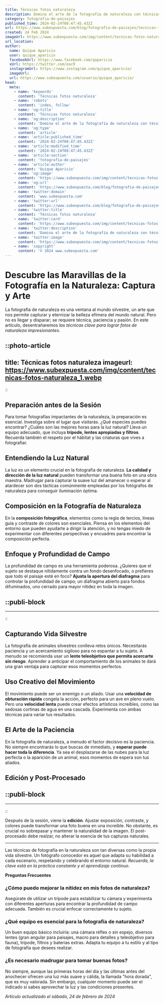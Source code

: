 ```yaml
---
title: Técnicas fotos naturaleza
description: Domina el arte de la fotografía de naturaleza con técnicas profesionales para capturar la belleza del mundo natural de forma única y cautivadora.
category: fotografia-de-paisajes
published_time: 2024-02-24T08:47:45.432Z
url: https://www.subexpuesta.com/blog/fotografia-de-paisajes/tecnicas-fotos-naturaleza
created: 24 Feb 2024
imageUrl: https://www.subexpuesta.com/img/content/tecnicas-fotos-naturaleza_1.webp
url_location:
author:
  name: Quique Aparicio
  user: quique_aparicio
  facebookUrl: https://www.facebook.com/qaparicio
  xUrl: https://twitter.com/eac9
  instagramUrl: https://www.instagram.com/quique_aparicio/
  imageUrl: 
  url: https://www.subexpuesta.com/usuario/quique_aparicio/
head:
  meta:
    - name: 'keywords'
      content: 'Técnicas fotos naturaleza'
    - name: 'robots'
      content: 'index, follow'
    - name: 'og:title'
      content: 'Técnicas fotos naturaleza'
    - name: 'og:description'
      content: 'Domina el arte de la fotografía de naturaleza con técnicas profesionales para capturar la belleza del mundo natural de forma única y cautivadora.'
    - name: 'og:type'
      content: 'article'
    - name: 'article:published_time'
      content: '2024-02-24T08:47:45.432Z'
    - name: 'article:modified_time'
      content: '2024-02-24T08:47:45.432Z'
    - name: 'article:section'
      content: 'fotografia-de-paisajes'
    - name: 'article:author'
      content: 'Quique Aparicio'
    - name: 'og:image'
      content: 'https://www.subexpuesta.com/img/content/tecnicas-fotos-naturaleza_1.webp'
    - name: 'og:url'
      content: 'https://www.subexpuesta.com/blog/fotografia-de-paisajes/tecnicas-fotos-naturaleza'
    - name: 'twitter:domain'
      content: 'www.subexpuesta.com'
    - name: 'twitter:url'
      content: 'https://www.subexpuesta.com/blog/fotografia-de-paisajes/tecnicas-fotos-naturaleza'
    - name: 'twitter:title'
      content: 'Técnicas fotos naturaleza'
    - name: 'twitter:card'
      content: 'https://www.subexpuesta.com/img/content/tecnicas-fotos-naturaleza_1.webp'
    - name: 'twitter:description'
      content: 'Domina el arte de la fotografía de naturaleza con técnicas profesionales para capturar la belleza del mundo natural de forma única y cautivadora.'
    - name: 'twitter:image'
      content: 'https://www.subexpuesta.com/img/content/tecnicas-fotos-naturaleza_1.webp'
    - name: 'copyright'
      content: '© 2024 www.subexpuesta.com'
---
```

# Descubre las Maravillas de la Fotografía en la Naturaleza: Captura y Arte

La fotografía de naturaleza es una ventana al mundo silvestre, un arte que nos permite capturar y eternizar la belleza efímera del mundo natural. Pero no es llegar y disparar; se requiere técnica, paciencia y pasión. En este artículo, desentrañaremos *las técnicas clave para lograr fotos de naturaleza impresionantes*.


::photo-article
---
title: Técnicas fotos naturaleza
imageurl: https://www.subexpuesta.com/img/content/tecnicas-fotos-naturaleza_1.webp
---
::



## Preparación antes de la Sesión

Para tomar fotografías impactantes de la naturaleza, la preparación es esencial. Investiga sobre el lugar que visitarás. ¿Qué especies puedes encontrar? ¿Cuáles son las mejores horas para la luz natural? Lleva un equipo adecuado, que incluya **trípode, lentes apropiadas y filtros**. Recuerda también el respeto por el hábitat y las criaturas que vives a fotografiar.

## Entendiendo la Luz Natural

La luz es un elemento crucial en la fotografía de naturaleza. **La calidad y dirección de la luz natural** pueden transformar una buena foto en una obra maestra. Madrugar para capturar la suave luz del amanecer o esperar al atardecer son dos tácticas comúnmente empleadas por los fotógrafos de naturaleza para conseguir iluminación óptima.

## Composición en la Fotografía de Naturaleza

En la **composición fotográfica**, elementos como la regla de tercios, líneas guía y contraste de colores son esenciales. Piensa en los elementos del entorno que pueden ayudarte a dirigir la atención, y no tengas miedo de experimentar con diferentes perspectivas y encuadres para encontrar la composición perfecta.

## Enfoque y Profundidad de Campo

La profundidad de campo es una herramienta poderosa. ¿Quieres que el sujeto se destaque nítidamente contra un fondo desenfocado, o prefieres que todo el paisaje esté en foco? **Ajusta la apertura del diafragma** para controlar la profundidad de campo; un diafragma abierto para fondos difuminados, uno cerrado para mayor nitidez en toda la imagen.


  ::publi-block
  ---
  ---
  ::
  
  

## Capturando Vida Silvestre

La fotografía de animales silvestres conlleva retos únicos. Necesitarás paciencia y un acercamiento sigiloso para no espantar a tu sujeto. A menudo se recomienda usar un **lente teleobjetivo que permita acercarte sin riesgo**. Aprender a anticipar el comportamiento de los animales te dará una gran ventaja para capturar esos momentos perfectos.

## Uso Creativo del Movimiento

El movimiento puede ser un enemigo o un aliado. Usar una **velocidad de obturación rápida** congela la acción, perfecto para un ave en pleno vuelo. Pero una **velocidad lenta** puede crear efectos artísticos increíbles, como las sedosas cortinas de agua en una cascada. Experimenta con ambas técnicas para variar tus resultados.

## El Arte de la Paciencia

En la fotografía de naturaleza, a menudo el factor decisivo es la paciencia. No siempre encontrarás lo que buscas de inmediato, y **esperar puede hacer toda la diferencia**. Ya sea el desplazarse de las nubes para la luz perfecta o la aparición de un animal, esos momentos de espera son tus aliados.

## Edición y Post-Procesado


  ::publi-block
  ---
  ---
  ::
  
  

Después de la sesión, viene la **edición**. Ajustar exposición, contraste, y colores puede transformar una foto buena en una increíble. No obstante, es crucial no sobrepasar y mantener la naturalidad de la imagen. El post-procesado debe realzar, no alterar la esencia de tus capturas naturales.

---

Las técnicas de fotografía en la naturaleza son tan diversas como la propia vida silvestre. Un fotógrafo conocedor es aquel que adapta su habilidad a cada escenario, respetando y celebrando el entorno natural. *Recuerda, la clave está en la práctica constante y el aprendizaje continuo*.

**Preguntas Frecuentes**

### ¿Cómo puedo mejorar la nitidez en mis fotos de naturaleza?

Asegúrate de utilizar un trípode para estabilizar tu cámara y experimenta con diferentes aperturas para encontrar la profundidad de campo adecuada. También es crucial enfocar correctamente tu sujeto.

### ¿Qué equipo es esencial para la fotografía de naturaleza?

Un buen equipo básico incluiría: una cámara réflex o sin espejo, diversos lentes (gran angular para paisajes, macro para detalles y teleobjetivo para fauna), trípode, filtros y baterías extras. Adapta tu equipo a tu estilo y al tipo de fotografía que desees realizar.

### ¿Es necesario madrugar para tomar buenas fotos?

No siempre, aunque las primeras horas del día y las últimas antes del anochecer ofrecen una luz más suave y cálida, la llamada "hora dorada", que es muy valorada. Sin embargo, cualquier momento puede ser el indicado si sabes aprovechar la luz y las condiciones presentes.

_Artículo actualizado el sábado, 24 de febrero de 2024_